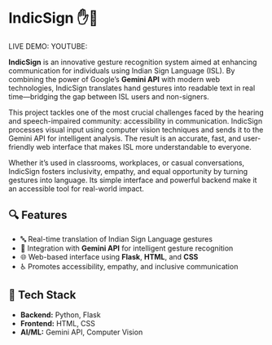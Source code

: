 # IndicSign ✋📱  

LIVE DEMO:
YOUTUBE: 

**IndicSign** is an innovative gesture recognition system aimed at enhancing communication for individuals using Indian Sign Language (ISL). By combining the power of Google’s **Gemini API** with modern web technologies, IndicSign translates hand gestures into readable text in real time—bridging the gap between ISL users and non-signers.

This project tackles one of the most crucial challenges faced by the hearing and speech-impaired community: accessibility in communication. IndicSign processes visual input using computer vision techniques and sends it to the Gemini API for intelligent analysis. The result is an accurate, fast, and user-friendly web interface that makes ISL more understandable to everyone.

Whether it’s used in classrooms, workplaces, or casual conversations, IndicSign fosters inclusivity, empathy, and equal opportunity by turning gestures into language. Its simple interface and powerful backend make it an accessible tool for real-world impact.

## 🔍 Features
- 🔤 Real-time translation of Indian Sign Language gestures  
- 🤖 Integration with **Gemini API** for intelligent gesture recognition  
- 🌐 Web-based interface using **Flask**, **HTML**, and **CSS**  
- ♿ Promotes accessibility, empathy, and inclusive communication  

## 🚀 Tech Stack
- **Backend:** Python, Flask  
- **Frontend:** HTML, CSS  
- **AI/ML:** Gemini API, Computer Vision  
